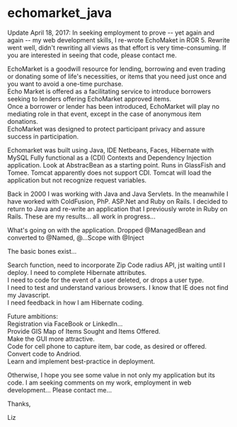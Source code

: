 # echomarket_java
Update April 18, 2017:  In seeking employment to prove -- yet again and again -- my web development skills, I re-wrote EchoMaket in ROR 5.  Rewrite went well,  didn't rewriting all views as that effort is very time-consuming.  If you are interested in seeing that code, please contact me.

EchoMarket is a goodwill resource for lending, borrowing and even trading or donating some of life's necessities, or items that you need just once and you want to avoid a one-time purchase.     
Echo Market is offered as a facilitating service to introduce borrowers seeking to lenders offering EchoMarket approved items.    
Once a borrower or lender has been introduced, EchoMarket will play no mediating role in that event, except in the case of anonymous item donations.  
EchoMarket was designed to protect participant privacy and assure success in participation.    
    
Echomarket was built using Java, IDE Netbeans, Faces, Hibernate with MySQL 
Fully functional as a (CDI) Contexts and Dependency Injection application.  Look at AbstracBean as a starting point. 
Runs in GlassFish and Tomee.  Tomcat apparently does not support CDI.  Tomcat will load the application but not recognize request variables.

Back in 2000 I was working with Java and Java Servlets.  In the meanwhile I have worked with ColdFusion, PhP. ASP.Net and Ruby on Rails.  I decided to return to Java and re-write an application that I previously wrote in Ruby on Rails.  These are my results...  all work in progress... 

What's going on with the application.
Dropped @ManagedBean and converted to @Named, @...Scope with @Inject

The basic bones exist...

Search function, need to incorporate Zip Code radius API, jst waiting until I deploy.
I need to complete Hibernate attributes.  
I need to code for the event of a user deleted, or drops a user type.  
I need to test and understand various browsers.  I know that IE does not find my Javascript.    
I need feedback in how I am Hibernate coding.   


Future ambitions:  
Registration via FaceBook or LinkedIn...  
Provide GIS Map of Items Sought and Items Offered.  
Make the GUI more attractive.  
Code for cell phone to capture item, bar code, as desired or offered.  
Convert code to Andriod.   
Learn and implement best-practice in deployment.  

Otherwise, I hope you see some value in not only my application but its code.  I am seeking comments on my work, employment in web development... Please contact me...  

Thanks,  

Liz
